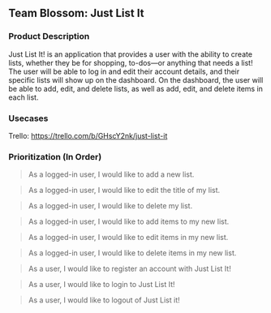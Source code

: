 ## Team Blossom: Just List It

### Product Description

Just List It! is an application that provides a user with the ability to create lists, whether they be for shopping, to-dos—or anything that needs a list! The user will be able to log in and edit their account details, and their specific lists will show up on the dashboard. On the dashboard, the user will be able to add, edit, and delete lists, as well as add, edit, and delete items in each list. 

### Usecases

Trello: https://trello.com/b/GHscY2nk/just-list-it

### Prioritization (In Order)
>As a logged-in user, I would like to add a new list.

>As a logged-in user, I would like to edit the title of my list.

>As a logged-in user, I would like to delete my list.

>As a logged-in user, I would like to add items to my new list.

>As a logged-in user, I would like to edit items in my new list.

>As a logged-in user, I would like to delete items in my new list.

>As a user, I would like to register an account with Just List It!

>As a user, I would like to login to Just List It!

>As a user, I would like to logout of Just List it!
